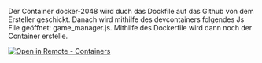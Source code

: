 Der Container docker-2048 wird duch das Dockfile auf das Github von dem Ersteller geschickt. Danach wird mithilfe des devcontainers folgendes Js File geöffnet: game_manager.js. Mithilfe des Dockerfile wird dann noch der Container erstelle.

[
    ![Open in Remote - Containers](
        https://xebia.com/wp-content/uploads/2023/11/v1.svg    )
](
    https://vscode.dev/redirect?url=vscode://ms-vscode-remote.remote-containers/cloneInVolume?url=https://github.com/Manuel-schmassmann/docker-2048-sm.git
)

